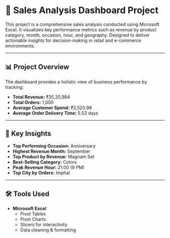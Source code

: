 # 🎯 Sales Analysis Dashboard Project

This project is a comprehensive sales analysis conducted using Microsoft Excel. It visualizes key performance metrics such as revenue by product category, month, occasion, hour, and geography. Designed to deliver actionable insights for decision-making in retail and e-commerce environments.

---

## 📊 Project Overview

The dashboard provides a holistic view of business performance by tracking:

- **Total Revenue:** ₹35,20,984  
- **Total Orders:** 1,000  
- **Average Customer Spend:** ₹3,520.98  
- **Average Order Delivery Time:** 5.53 days

---

## 📌 Key Insights

- **Top Performing Occasion:** Anniversary  
- **Highest Revenue Month:** September  
- **Top Product by Revenue:** Magnam Set  
- **Best-Selling Category:** Colors  
- **Peak Revenue Hour:** 21:00 (9 PM)  
- **Top City by Orders:** Imphal

---

## 🛠 Tools Used

- **Microsoft Excel**
  - Pivot Tables
  - Pivot Charts
  - Slicers for interactivity
  - Data cleaning & formatting
